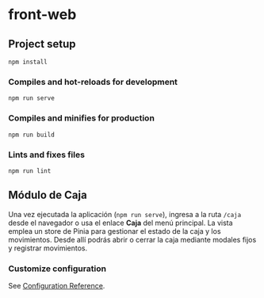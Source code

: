 # front-web

## Project setup
```
npm install
```

### Compiles and hot-reloads for development
```
npm run serve
```

### Compiles and minifies for production
```
npm run build
```

### Lints and fixes files
```
npm run lint
```

## Módulo de Caja

Una vez ejecutada la aplicación (`npm run serve`), ingresa a la ruta `/caja` desde el navegador o usa el enlace **Caja** del menú principal. La vista emplea un store de Pinia para gestionar el estado de la caja y los movimientos. Desde allí podrás abrir o cerrar la caja mediante modales fijos y registrar movimientos.

### Customize configuration
See [Configuration Reference](https://cli.vuejs.org/config/).
